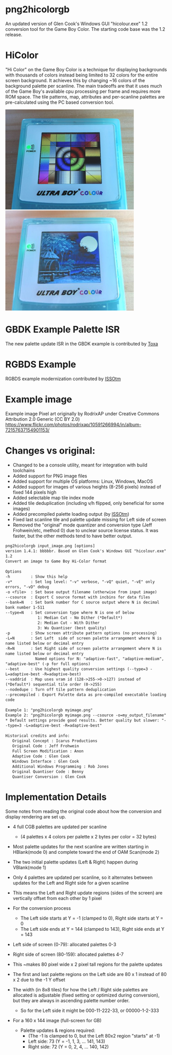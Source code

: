 # png2hicolorgb
An updated version of Glen Cook's Windows GUI "hicolour.exe" 1.2 conversion tool for the Game Boy Color. The starting code base was the 1.2 release.

# HiColor 
"Hi Color" on the Game Boy Color is a technique for displaying backgrounds with thousands of colors instead being limited to 32 colors for the entire screen background. It achieves this by changing ~16 colors of the background palette per scanline. The main tradeoffs are that it uses much of the Game Boy's available cpu processing per frame and requires more ROM space. The tile patterns, map, attributes and per-scanline palettes are pre-calculated using the PC based conversion tool.

![Hi Color example image on a Game Boy Color](/info/gbc_hicolor_test_pattern.jpg)
![Hi Color test pattern on a Game Boy Color](/info/gbc_hicolor_example_image.jpg)

# GBDK Example Palette ISR
The new palette update ISR in the GBDK example is contributed by [Toxa](https://github.com/untoxa)

# RGBDS Example
RGBDS example modernization contributed by [ISSOtm](https://github.com/ISSOtm)

# Example image
Example image Pixel art originally by RodrixAP under Creative Commons Attribution 2.0 Generic (CC BY 2.0)
https://www.flickr.com/photos/rodrixap/10591266994/in/album-72157637154901153/


# Changes vs original:
- Changed to be a console utility, meant for integration with build toolchains
- Added support for PNG image files
- Added support for multiple OS platforms: Linux, Windows, MacOS
- Added support for images of various heights (8-256 pixels) instead of fixed 144 pixels high
- Added selectable map tile index mode
- Added tile deduplication (including v/h flipped, only beneficial for some images)
- Added precompiled palette loading output (by [ISSOtm](https://github.com/ISSOtm))
- Fixed last scanline tile and palette update missing for Left side of screen
- Removed the "original" mode quantizer and conversion type (Jeff Frohwein/etc, method 0) due to unclear source license status. It was faster, but the other methods tend to have better output.

```
png2hicolorgb input_image.png [options]
version 1.4.1: bbbbbr. Based on Glen Cook's Windows GUI "hicolour.exe" 1.2
Convert an image to Game Boy Hi-Color format

Options
-h         : Show this help
-v*        : Set log level: "-v" verbose, "-vQ" quiet, "-vE" only errors, "-vD" debug
-o <file>  : Set base output filename (otherwise from input image)
--csource  : Export C source format with incbins for data files
--bank=N   : Set bank number for C source output where N is decimal bank number 1-511
--type=N   : Set conversion type where N is one of below 
              1: Median Cut - No Dither (*Default*)
              2: Median Cut - With Dither
              3: Wu Quantiser (best quality)
-p         : Show screen attribute pattern options (no processing)
-L=N       : Set Left  side of screen palette arrangement where N is name listed below or decimal entry
-R=N       : Set Right side of screen palette arrangement where N is name listed below or decimal entry
             Named options for N: "adaptive-fast", "adaptive-medium", "adaptive-best" (-p for full options) 
--best     : Use highest quality conversion settings (--type=3 -L=adaptive-best -R=adaptive-best)
--vaddrid  : Map uses vram id (128->255->0->127) instead of (*Default*) sequential tile order (0->255)
--nodedupe : Turn off tile pattern deduplication
--precompiled : Export Palette data as pre-compiled executable loading code

Example 1: "png2hicolorgb myimage.png"
Example 2: "png2hicolorgb myimage.png --csource -o=my_output_filename"
* Default settings provide good results. Better quality but slower: "--type=3 -L=adaptive-best -R=adaptive-best"

Historical credits and info:
   Original Concept : Icarus Productions
   Original Code : Jeff Frohwein
   Full Screen Modification : Anon
   Adaptive Code : Glen Cook
   Windows Interface : Glen Cook
   Additional Windows Programming : Rob Jones
   Original Quantiser Code : Benny
   Quantiser Conversion : Glen Cook
```

# Implementation Details
Some notes from reading the original code about how the conversion and display rendering are set up.

- 4 full CGB palettes are updated per scanline
  - (4 palettes x 4 colors per palette x 2 bytes per color = 32 bytes)
- Most palette updates for the next scanline are written starting in HBlank(mode 0) and complete toward the end of OAM Scan(mode 2)
- The two initial palette updates (Left & Right) happen during VBlank(mode 1)

- Only 4 palettes are updated per scanline, so it alternates between updates for the Left and Right side for a given scanline
- This means the Left and Right update regions (sides of the screen) are vertically offset from each other by 1 pixel
- For the conversion process
  - The Left side starts at Y = -1 (clamped to 0), Right side starts at Y = 0
  - The Left side ends at Y = 144 (clamped to 143), Right side ends at Y = 143

- Left side of screen (0-79): allocated palettes 0-3
- Right side of screen (80-159): allocated palettes 4-7
- This ~makes 80 pixel wide x 2 pixel tall regions for the palette updates
- The first and last palette regions on the Left side are 80 x 1 instead of 80 x 2 due to the -1 Y offset
- The width (in 8x8 tiles) for how the Left / Right side palettes are allocated is adjustable (fixed setting or optimized during conversion), but they are always in ascending palette number order.
  - So for the Left side it might be 000-11-222-33, or 00000-1-2-333

- For a 160 x 144 image (full-screen for GB)
  - Palette updates & regions required:
    - (The -1 is clamped to 0, but the Left 80x2 region "starts" at -1)
    - Left side:  73 (Y = -1, 1, 3, ... 141, 143)
    - Right side: 72 (Y =  0, 2, 4, ... 140, 142)

